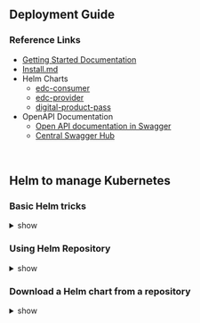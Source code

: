 <!--
#######################################################################

Tractus-X - Digital Product Passport Application 

Copyright (c) 2022, 2024 BMW AG, Henkel AG & Co. KGaA
Copyright (c) 2023, 2024 CGI Deutschland B.V. & Co. KG
Copyright (c) 2022, 2024 Contributors to the Eclipse Foundation

See the NOTICE file(s) distributed with this work for additional
information regarding copyright ownership.

This work is made available under the terms of the
Creative Commons Attribution 4.0 International (CC-BY-4.0) license,
which is available at
https://creativecommons.org/licenses/by/4.0/legalcode.

SPDX-License-Identifier: CC-BY-4.0

#######################################################################
-->

## Deployment Guide

### Reference Links

* [Getting Started Documentation](../docs/GETTING-STARTED.md)
* [Install.md](../INSTALL.md)
* Helm Charts
    * [edc-consumer](./infrastructure/data-consumer/edc-consumer)
    * [edc-provider](./infrastructure/data-provider/edc-provider)
    * [digital-product-pass](../charts/digital-product-pass)
* OpenAPI Documentation
    * [Open API documentation in Swagger](https://dpp.int.demo.catena-x.net/swagger-ui/index.html)
    * [Central Swagger Hub](https://app.swaggerhub.com/apis/eclipse-tractusx-bot/digital-product-pass)


<br />

## Helm to manage Kubernetes

### Basic Helm tricks

<details><summary>show</summary>
<p>

```bash
# Creating basic helm chart
helm create <CHART_NAME>

# Building chart dependencies
 helm dependency build <SOURCE>

# Updating chart dependencies
 helm dependency update <SOURCE>

# Installing helm release
helm install <CHART_NAME> -f myvalues.yaml ./SOURCE

# Uninstalling helm release
helm uninstall <CHART_NAME>

# Listing helm releases
helm list
```
<p>
</details>

### Using Helm Repository
<details><summary>show</summary>
<p>

```bash
helm repo add [NAME] [URL]  [flags]

helm repo list / helm repo ls

helm repo remove [REPO1] [flags]

helm repo update / helm repo up

helm repo update [REPO1] [flags]

helm repo index [DIR] [flags]
```
<p>
</details>

### Download a Helm chart from a repository 

<details><summary>show</summary>
<p>

```bash
helm pull [chart URL | repo/chartname] [...] [flags] ## this would download a helm, not install 
helm pull --untar [rep/chartname] # untar the chart after downloading it 
```

</p>
</details>
